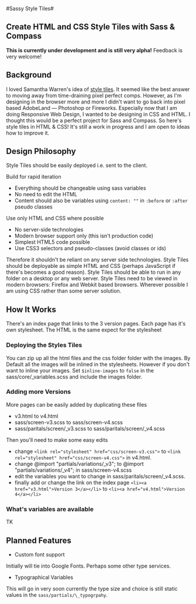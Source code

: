 #Sassy Style Tiles#
## Create HTML and CSS Style Tiles with Sass & Compass ##
**This is currently under development and is still very alpha!** Feedback is very welcome!

## Background ##
I loved Samantha Warren's idea of [style tiles](http://styletil.es/). It seemed like the best answer to moving away from time-draining pixel perfect comps. However, as I'm designing in the browser more and more I didn't want to go back into pixel based AdobeLand — Photoshop or Fireworks. Especially now that I am doing Responsive Web Design, I wanted to be designing in CSS and HTML. I thought this would be a perfect project for Sass and Compass. So here's style tiles in HTML & CSS! It's still a work in progress and I am open to ideas how to improve it.

## Design Philosophy ##
Style Tiles should be easily deployed i.e. sent to the client. 

Build for rapid iteration

+ Everything should be changeable using sass variables
+ No need to edit the HTML
+ Content should also be variables using `content: ""` in `:before` or `:after` pseudo classes

Use only HTML and CSS where possible

+ No server-side technologies
+ Modern browser support only (this isn't production code)
+ Simplest HTML5 code possible
+ Use CSS3 selectors and pseudo-classes (avoid classes or ids)

Therefore it shouldn't be reliant on any server side technologies. Style Tiles should be deployable as simple HTML and CSS (perhaps JavaScript if there's becomes a good reason). Style Tiles should be able to run in any folder on a desktop or any web server. Style Tiles need to be viewed in modern browsers: Firefox and Webkit based browsers. Wherever possible I am using CSS rather than some server solution. 

## How It Works ##
There's an index page that links to the 3 version pages. Each page has it's own stylesheet. The HTML is the same expect for the stylesheet

### Deploying the Styles Tiles ###
You can zip up all the html files and the css folder folder with the images. By Default all the images will be inlined in the stylesheets. However if you don't want to inline your images. Set `$inline-images` to `false` in the sass/core/\_variables.scss and include the images folder.
 
### Adding more Versions ###
More pages can be easily added by duplicating these files

+ v3.html to v4.html
+ sass/screen-v3.scss to sass/screen-v4.scss
+ sass/paritals/screen/\_v3.scss to sass/paritals/screen/\_v4.scss

Then you'll need to make some easy edits

+ change `<link rel="stylesheet" href="css/screen-v3.css">` to
`<link rel="stylesheet" href="css/screen-v4.css">` in v4.html.
+ change 
@import "partials/variations/\_v3"; to @import "partials/variations/\_v4"; in sass/screen-v4.scss
+ edit the variables you want to change in sass/paritals/screen/\_v4.scss.
+ finally add or change the link on the index page `<li><a href="v3.html">Version 3</a></li>` to `<li><a href="v4.html">Version 4</a></li>`

### What's variables are available ###
TK

## Planned Features ##

+ Custom font support

Initially will tie into Google Fonts. Perhaps some other type services.

+ Typographical Variables

This will go in very soon currently the type size and choice is still static values in the `sass/partials/\_typogrpahy`. 